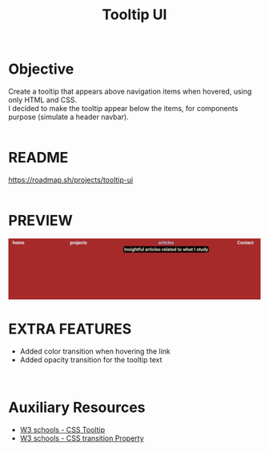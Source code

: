 <div align="center">
  <h1 align="center">
    Tooltip UI
  </h1>
</div>
<br>

# Objective
Create a tooltip that appears above navigation items when hovered, using only HTML and CSS.
<br>
I decided to make the tooltip appear below the items, for components purpose (simulate a header navbar).
<br>
<br>

# README
https://roadmap.sh/projects/tooltip-ui
<br>
<br>

# PREVIEW
<img src="preview.jpg" alt="website preview">

# EXTRA FEATURES
<ul>
  <li>Added color transition when hovering the link</li>
  <li>Added opacity transition for the tooltip text</li>
</ul>
<br>

# Auxiliary Resources
<ul>
  <li>
    <a href="https://www.w3schools.com/css/css_tooltip.asp" alt=W3 schools - CSS Tooltip">W3 schools - CSS Tooltip</a>
  </li>
  <li>
    <a href="https://www.w3schools.com/cssref/css3_pr_transition.php" alt=W3 schools - CSS transition Property">W3 schools - CSS transition Property</a>
  </li>
</ul>
